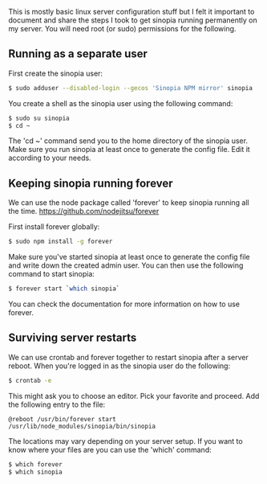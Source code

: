This is mostly basic linux server configuration stuff but I felt it important to document and share the steps I took to get sinopia running permanently on my server. You will need root (or sudo) permissions for the following.

## Running as a separate user
First create the sinopia user:
```bash
$ sudo adduser --disabled-login --gecos 'Sinopia NPM mirror' sinopia
```

You create a shell as the sinopia user using the following command:
```bash
$ sudo su sinopia
$ cd ~
```

The 'cd ~' command send you to the home directory of the sinopia user. Make sure you run sinopia at least once to generate the config file. Edit it according to your needs.

## Keeping sinopia running forever
We can use the node package called 'forever' to keep sinopia running all the time.
https://github.com/nodejitsu/forever

First install forever globally:
```bash
$ sudo npm install -g forever
```

Make sure you've started sinopia at least once to generate the config file and write down the created admin user. You can then use the following command to start sinopia:
```bash
$ forever start `which sinopia`
```

You can check the documentation for more information on how to use forever.

## Surviving server restarts
We can use crontab and forever together to restart sinopia after a server reboot.
When you're logged in as the sinopia user do the following:

```bash
$ crontab -e
```

This might ask you to choose an editor. Pick your favorite and proceed.
Add the following entry to the file:
```
@reboot /usr/bin/forever start /usr/lib/node_modules/sinopia/bin/sinopia
```

The locations may vary depending on your server setup. If you want to know where your files are you can use the 'which' command:
```bash
$ which forever
$ which sinopia
```